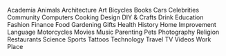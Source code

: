 Academia
Animals
Architecture
Art
Bicycles
Books
Cars
Celebrities
Community
Computers
Cooking
Design
DIY & Crafts
Drink
Education
Fashion
Finance
Food
Gardening
Gifts
Health
History
Home Improvement
Language
Motorcycles
Movies
Music
Parenting
Pets
Photography
Religion
Restaurants
Science
Sports
Tattoos
Technology
Travel
TV
Videos
Work Place
